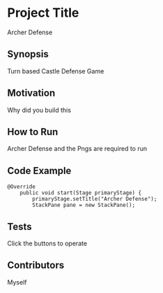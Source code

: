 # Project Title
Archer Defense
## Synopsis
Turn based Castle Defense Game

## Motivation
Why did you build this

## How to Run
Archer Defense and the Pngs are required to run

## Code Example
```
@Override
	public void start(Stage primaryStage) {
		primaryStage.setTitle("Archer Defense");
		StackPane pane = new StackPane();
```

## Tests
Click the buttons to operate

## Contributors
Myself
